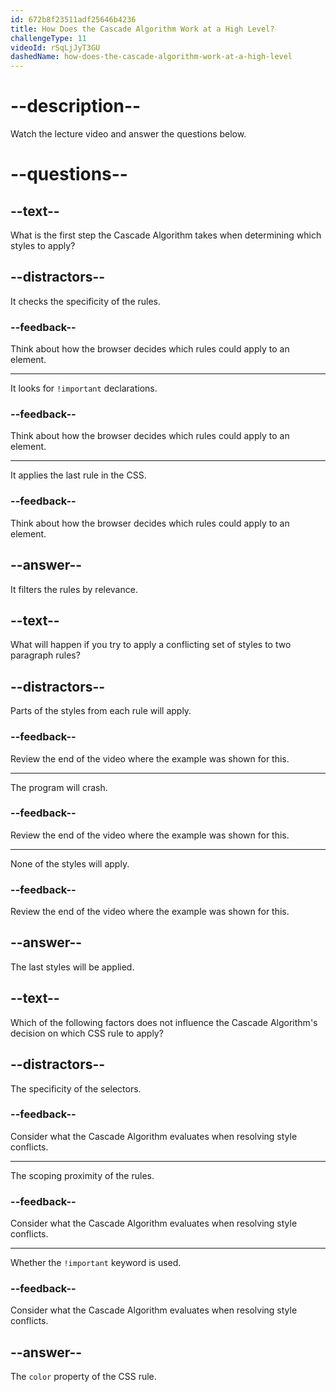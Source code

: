 ```yaml
---
id: 672b8f23511adf25646b4236
title: How Does the Cascade Algorithm Work at a High Level?
challengeType: 11
videoId: rSqLjJyT3GU
dashedName: how-does-the-cascade-algorithm-work-at-a-high-level
---
```


# --description--

Watch the lecture video and answer the questions below.

# --questions--

## --text--

What is the first step the Cascade Algorithm takes when determining which styles to apply?

## --distractors--

It checks the specificity of the rules.

### --feedback--

Think about how the browser decides which rules could apply to an element.

---

It looks for `!important` declarations.

### --feedback--

Think about how the browser decides which rules could apply to an element.

---

It applies the last rule in the CSS.

### --feedback--

Think about how the browser decides which rules could apply to an element.

## --answer--

It filters the rules by relevance.

## --text--

What will happen if you try to apply a conflicting set of styles to two paragraph rules?

## --distractors--

Parts of the styles from each rule will apply.

### --feedback--

Review the end of the video where the example was shown for this.

---

The program will crash.

### --feedback--

Review the end of the video where the example was shown for this.

---

None of the styles will apply.

### --feedback--

Review the end of the video where the example was shown for this.

## --answer--

The last styles will be applied.

## --text--

Which of the following factors does not influence the Cascade Algorithm's decision on which CSS rule to apply?

## --distractors--

The specificity of the selectors.

### --feedback--

Consider what the Cascade Algorithm evaluates when resolving style conflicts.

---

The scoping proximity of the rules.

### --feedback--

Consider what the Cascade Algorithm evaluates when resolving style conflicts.

---

Whether the `!important` keyword is used.

### --feedback--

Consider what the Cascade Algorithm evaluates when resolving style conflicts.

## --answer--

The `color` property of the CSS rule.

